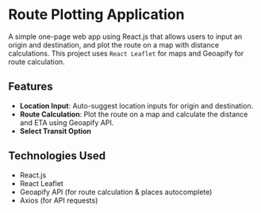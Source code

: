 # Route Plotting Application

A simple one-page web app using React.js that allows users to input an origin and destination, and plot the route on a map with distance calculations. This project uses `React Leaflet` for maps and Geoapify for route calculation.

## Features

- **Location Input**: Auto-suggest location inputs for origin and destination.
- **Route Calculation**: Plot the route on a map and calculate the distance and ETA using Geoapify API.
- **Select Transit Option**

## Technologies Used

- React.js
- React Leaflet
- Geoapify API (for route calculation & places autocomplete)
- Axios (for API requests)
